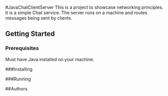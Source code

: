 #JavaChatClientServer
This is a project to showcase networking principles. It is a simple Chat service.  The server runs on a machine and routes messages being sent by clients.
## Getting Started

### Prerequisites
Must have Java installed on your machine.

###Installing

###Running


##Authors
